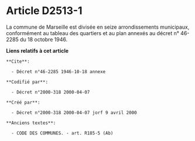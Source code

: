# Article D2513-1

La commune de Marseille est divisée en seize arrondissements municipaux, conformément au tableau des quartiers et au plan
annexés au décret n° 46-2285 du 18 octobre 1946.

**Liens relatifs à cet article**

	**Cite**:

	  - Décret n°46-2285 1946-10-18 annexe

	**Codifié par**:

	  - Décret n°2000-318 2000-04-07

	**Créé par**:

	  - Décret n°2000-318 2000-04-07 jorf 9 avril 2000

	**Anciens textes**:

	  - CODE DES COMMUNES. - art. R185-5 (Ab)
